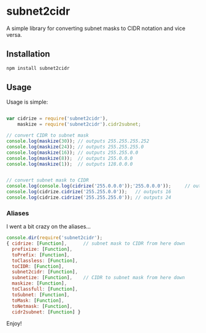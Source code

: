 # subnet2cidr

A simple library for converting subnet masks to CIDR notation and vice versa.

## Installation

```sh
npm install subnet2cidr
```

## Usage

Usage is simple:

```js

var cidrize = require('subnet2cidr'),
    maskize = require('subnet2cidr').cidr2subnet;

// convert CIDR to subnet mask
console.log(maskize(30)); // outputs 255.255.255.252
console.log(maskize(24)); // outputs 255.255.255.0
console.log(maskize(16)); // outputs 255.255.0.0
console.log(maskize(8));  // outputs 255.0.0.0
console.log(maskize(1));  // outputs 128.0.0.0


// convert subnet mask to CIDR
console.log(console.log(cidrize('255.0.0.0'));'255.0.0.0'));     // outputs 8
console.log(cidrize.cidrize('255.255.0.0'));   // outputs 16
console.log(cidrize.cidrize('255.255.255.0')); // outputs 24
```

### Aliases

I went a bit crazy on the aliases... 

```js
console.dir(require('subnet2cidr');
{ cidrize: [Function],      // subnet mask to CIDR from here down
  prefixize: [Function],
  toPrefix: [Function],
  toClassless: [Function],
  toCIDR: [Function],
  subnet2cidr: [Function],
  subnetize: [Function],    // CIDR to subnet mask from here down
  maskize: [Function],
  toClassfull: [Function],
  toSubnet: [Function],
  toMask: [Function],
  toNetmask: [Function],
  cidr2subnet: [Function] }
```                        

Enjoy!

